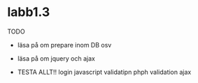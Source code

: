 # labb1.3

TODO


* läsa på om prepare inom DB osv
* läsa på om jquery och ajax



* TESTA ALLT!! login javascript validatipn phph validation ajax 
